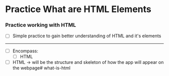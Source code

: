 # Practice What are HTML Elements

### Practice working with HTML

- [ ] Simple practice to gain better understanding of HTML and it's elements

---
- [ ] Encompass:
  - [ ] HTML
- [ ] HTML → will be the structure and skeleton of how the app will appear on the webpage# what-is-html